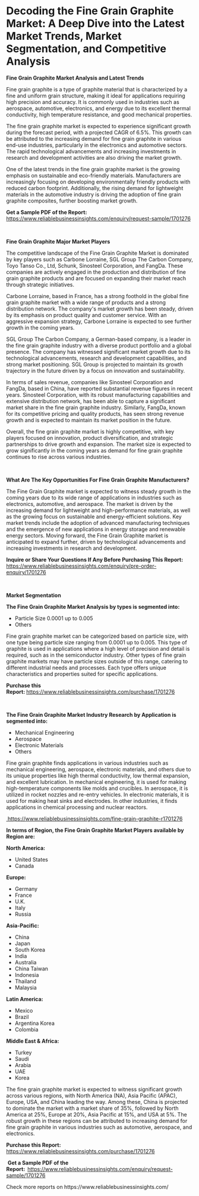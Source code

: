 <p><h1>Decoding the Fine Grain Graphite Market: A Deep Dive into the Latest Market Trends, Market Segmentation, and Competitive Analysis</h1></p><p><strong>Fine Grain Graphite Market Analysis and Latest Trends</strong></p>
<p><p>Fine grain graphite is a type of graphite material that is characterized by a fine and uniform grain structure, making it ideal for applications requiring high precision and accuracy. It is commonly used in industries such as aerospace, automotive, electronics, and energy due to its excellent thermal conductivity, high temperature resistance, and good mechanical properties.</p><p>The fine grain graphite market is expected to experience significant growth during the forecast period, with a projected CAGR of 6.5%. This growth can be attributed to the increasing demand for fine grain graphite in various end-use industries, particularly in the electronics and automotive sectors. The rapid technological advancements and increasing investments in research and development activities are also driving the market growth.</p><p>One of the latest trends in the fine grain graphite market is the growing emphasis on sustainable and eco-friendly materials. Manufacturers are increasingly focusing on developing environmentally friendly products with reduced carbon footprint. Additionally, the rising demand for lightweight materials in the automotive industry is driving the adoption of fine grain graphite composites, further boosting market growth.</p></p>
<p><strong>Get a Sample PDF of the Report:&nbsp;</strong> <a href="https://www.reliablebusinessinsights.com/enquiry/request-sample/1701276">https://www.reliablebusinessinsights.com/enquiry/request-sample/1701276</a></p>
<p>&nbsp;</p>
<p><strong>Fine Grain Graphite Major Market Players</strong></p>
<p><p>The competitive landscape of the Fine Grain Graphite Market is dominated by key players such as Carbone Lorraine, SGL Group The Carbon Company, Toyo Tanso Co., Ltd, Schunk, Sinosteel Corporation, and FangDa. These companies are actively engaged in the production and distribution of fine grain graphite products and are focused on expanding their market reach through strategic initiatives.</p><p>Carbone Lorraine, based in France, has a strong foothold in the global fine grain graphite market with a wide range of products and a strong distribution network. The company's market growth has been steady, driven by its emphasis on product quality and customer service. With an aggressive expansion strategy, Carbone Lorraine is expected to see further growth in the coming years.</p><p>SGL Group The Carbon Company, a German-based company, is a leader in the fine grain graphite industry with a diverse product portfolio and a global presence. The company has witnessed significant market growth due to its technological advancements, research and development capabilities, and strong market positioning. SGL Group is projected to maintain its growth trajectory in the future driven by a focus on innovation and sustainability.</p><p>In terms of sales revenue, companies like Sinosteel Corporation and FangDa, based in China, have reported substantial revenue figures in recent years. Sinosteel Corporation, with its robust manufacturing capabilities and extensive distribution network, has been able to capture a significant market share in the fine grain graphite industry. Similarly, FangDa, known for its competitive pricing and quality products, has seen strong revenue growth and is expected to maintain its market position in the future.</p><p>Overall, the fine grain graphite market is highly competitive, with key players focused on innovation, product diversification, and strategic partnerships to drive growth and expansion. The market size is expected to grow significantly in the coming years as demand for fine grain graphite continues to rise across various industries.</p></p>
<p>&nbsp;</p>
<p><strong>What Are The Key Opportunities For Fine Grain Graphite Manufacturers?</strong></p>
<p><p>The Fine Grain Graphite market is expected to witness steady growth in the coming years due to its wide range of applications in industries such as electronics, automotive, and aerospace. The market is driven by the increasing demand for lightweight and high-performance materials, as well as the growing focus on sustainable and energy-efficient solutions. Key market trends include the adoption of advanced manufacturing techniques and the emergence of new applications in energy storage and renewable energy sectors. Moving forward, the Fine Grain Graphite market is anticipated to expand further, driven by technological advancements and increasing investments in research and development.</p></p>
<p><strong>Inquire or Share Your Questions If Any Before Purchasing This Report:</strong> <a href="https://www.reliablebusinessinsights.com/enquiry/pre-order-enquiry/1701276">https://www.reliablebusinessinsights.com/enquiry/pre-order-enquiry/1701276</a></p>
<p>&nbsp;</p>
<p><strong>Market Segmentation</strong></p>
<p><strong>The Fine Grain Graphite Market Analysis by types is segmented into:</strong></p>
<p><ul><li>Particle Size 0.0001 up to 0.005</li><li>Others</li></ul></p>
<p><p>Fine grain graphite market can be categorized based on particle size, with one type being particle size ranging from 0.0001 up to 0.005. This type of graphite is used in applications where a high level of precision and detail is required, such as in the semiconductor industry. Other types of fine grain graphite markets may have particle sizes outside of this range, catering to different industrial needs and processes. Each type offers unique characteristics and properties suited for specific applications.</p></p>
<p><strong>Purchase this Report:&nbsp;</strong><a href="https://www.reliablebusinessinsights.com/purchase/1701276">https://www.reliablebusinessinsights.com/purchase/1701276</a></p>
<p>&nbsp;</p>
<p><strong>The Fine Grain Graphite Market Industry Research by Application is segmented into:</strong></p>
<p><ul><li>Mechanical Engineering</li><li>Aerospace</li><li>Electronic Materials</li><li>Others</li></ul></p>
<p><p>Fine grain graphite finds applications in various industries such as mechanical engineering, aerospace, electronic materials, and others due to its unique properties like high thermal conductivity, low thermal expansion, and excellent lubrication. In mechanical engineering, it is used for making high-temperature components like molds and crucibles. In aerospace, it is utilized in rocket nozzles and re-entry vehicles. In electronic materials, it is used for making heat sinks and electrodes. In other industries, it finds applications in chemical processing and nuclear reactors.</p></p>
<p><a href="https://www.reliablebusinessinsights.com/fine-grain-graphite-r1701276">&nbsp;https://www.reliablebusinessinsights.com/fine-grain-graphite-r1701276</a></p>
<p><strong>In terms of Region, the Fine Grain Graphite Market Players available by Region are:</strong></p>
<p>
    <p> <strong> North America: </strong>
        <ul>
            <li>United States</li>
            <li>Canada</li>
        </ul>
        </p> 
    <p> <strong> Europe: </strong>
        <ul>
            <li>Germany</li>
            <li>France</li>
            <li>U.K.</li>
            <li>Italy</li>
            <li>Russia</li>
        </ul>
        </p> 
    <p> <strong> Asia-Pacific: </strong>
        <ul>
            <li>China</li>
            <li>Japan</li>
            <li>South Korea</li>
            <li>India</li>
            <li>Australia</li>
            <li>China Taiwan</li>
            <li>Indonesia</li>
            <li>Thailand</li>
            <li>Malaysia</li>
        </ul>
        </p> 
    <p> <strong> Latin America: </strong>
        <ul>
            <li>Mexico</li>
            <li>Brazil</li>
            <li>Argentina Korea</li>
            <li>Colombia</li>
        </ul>
        </p> 
    <p> <strong> Middle East & Africa: </strong>
        <ul>
            <li>Turkey</li>
            <li>Saudi</li>
            <li>Arabia</li>
            <li>UAE</li>
            <li>Korea</li>
        </ul>
    </p>
    </p>
<p><p>The fine grain graphite market is expected to witness significant growth across various regions, with North America (NA), Asia Pacific (APAC), Europe, USA, and China leading the way. Among these, China is projected to dominate the market with a market share of 35%, followed by North America at 25%, Europe at 20%, Asia Pacific at 15%, and USA at 5%. The robust growth in these regions can be attributed to increasing demand for fine grain graphite in various industries such as automotive, aerospace, and electronics.</p></p>
<p><strong>Purchase this Report: </strong><a href="https://www.reliablebusinessinsights.com/purchase/1701276">https://www.reliablebusinessinsights.com/purchase/1701276</a></p>
<p>&nbsp;<strong>Get a Sample PDF of the Report:&nbsp;&nbsp;</strong><a href="https://www.reliablebusinessinsights.com/enquiry/request-sample/1701276">https://www.reliablebusinessinsights.com/enquiry/request-sample/1701276</a></p>
<p><strong></strong></p>
<p>Check more reports on https://www.reliablebusinessinsights.com/</p>